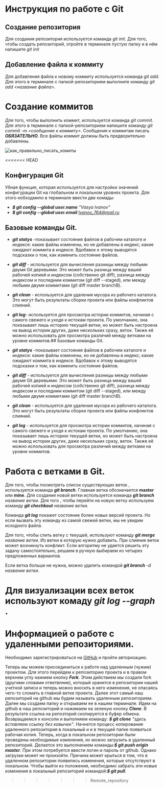 # Инструкция по работе с Git

## Создание репозитория
Для создания репозитория используется команда *git init*. Для того, чтобы создать репозиторий, отройте в терминале пустую папку и в нём напишите *git init*

## Добавление файла к коммиту
Для добавления файла к новому коммиту используется команда *git add*. Для этого в терминале с папкой-репозиторием выполните команду *git add <название файла>*.

# Создание коммитов
Для того, чтобы выполнить коммит, используется команда *git commit*. Для этого в терминале с папкой-репозиторием напишите команду *git commit -m <сообщение к коммиту>*. Сообщения к коммитам писать ***ОБЯЗАТЕЛЬНО***. Все файлы коммит должны быть предворительно добавлены.

![как_правильно_писать_комиты](коммиты.jPG)

<<<<<<< HEAD

## Конфигурация Git

Убная функция, которая используется для настройки значений конфигурации Git на глобальном и локальном уровнях проекта. Для этого нобходмипо в терминале ввести две комады:
*  *__$ git config --global user.name__ "Vasya Ivanov"*
*  *__$ git config --global user.email__ Ivanov_764@mail.ru*

## Базовые команды Git.

* *__git statys__* -показывает состояния файлов в рабочем каталоге и индексе: какие файлы изменены, но не добавлены в индекс; какие ожидают коммита в индексе. Вдобавок к этому выводятся подсказки о том, как изменить состояние файлов.

* *__git diff__* - используется для вычисления разницы между любыми двумя Git деревьями. Это может быть разница между вашей рабочей копией и индексом (собственно git diff), разница между индексом и последним коммитом (git diff --staged), или между любыми двумя коммитами (git diff master branchB).

* *__git clean__* - используется для удаления мусора из рабочего каталога. Это могут быть результаты сборки проекта или файлы конфликтов слияний.

* *__git log__*- используется для просмотра истории коммитов, начиная с самого свежего и уходя к истокам проекта. По умолчанию, она показывает лишь историю текущей ветки, но может быть настроена на вывод истории других, даже нескольких сразу, веток. Также её можно использовать для просмотра различий между ветками на уровне коммитов.## Базовые команды Git.

* *__git statys__* -показывает состояния файлов в рабочем каталоге и индексе: какие файлы изменены, но не добавлены в индекс; какие ожидают коммита в индексе. Вдобавок к этому выводятся подсказки о том, как изменить состояние файлов.

* *__git diff__* - используется для вычисления разницы между любыми двумя Git деревьями. Это может быть разница между вашей рабочей копией и индексом (собственно git diff), разница между индексом и последним коммитом (git diff --staged), или между любыми двумя коммитами (git diff master branchB).

* *__git clean__* - используется для удаления мусора из рабочего каталога. Это могут быть результаты сборки проекта или файлы конфликтов слияний.

* *__git log__* - используется для просмотра истории коммитов, начиная с самого свежего и уходя к истокам проекта. По умолчанию, она показывает лишь историю текущей ветки, но может быть настроена на вывод истории других, даже нескольких сразу, веток. Также её можно использовать для просмотра различий между ветками на уровне коммитов.

# Работа с ветками в Git.

Для того, чтобы посмотреть список существующих веток , используется команда *__git branch__*. Главная ветка обозначается __master__ или __mine__.
Для создания новой ветки используется команда  *__git branch__ название ветки*. Для того , чтобы перейти на новую ветку используем команду *__git chechkout__ название ветки*.

Команда *__git log__* покажет состояние более новых версий проекта. Но если вызвать эту команду из самой свежей ветки, мы не увидим исходного файла.

Для того, чтобы слить ветку с текущей, используют команду *__git merge__ название ветки*. Из ветки в которую нужно добавить. При слияние веток может возникнуть конфликт. Если алгоритму не удается решить эту задачу самостоятельно, решаем в ручную выбираем из четырех предложенных вариантов.

Если ветка больше не нужна, можно удалить командой *__git branch__ -d название ветки*. 

Для визуализации всех веток используют комаду *__git log --graph__* .
=======
# Информацией о работе с удаленными репозиториями.

Необходимо зарегистрироваться на [GitHub](https://github.com/) и пройти авторизацию. 

Теперь мы можем присоединиться к работе над удаленным (чужим) проектом. Для этого перейдем к репозиторию проекта и в правом верхнем углу нажмем кнопку *__Fork__*. Этим действием мы создали fork (другими словами ответвлние), который хранится в репозитории нашей учетной записи и теперь можно вносить в него изменения, не опасаясь чего-то сломать в главной ветке проекта. Далее этот самый наш репозиторий на github мы будем называть удаленным репозиторием.
Далее мы создаем папку и открываем ее в нашем терминале. Идем на github в наш репозиторий и нажимаем на зеленую кнопку *__Clone__*. В результате ссылка на репозторий скопируется в буфер обмена. Возвращаемся к консоли и выполняем команду: *__$ git clone__ "здесь вставляем ссылку без кавычек"*. Начнется процесс копирования удаленного репозитория в локальный и и в текущей папке появиться рабочая копия.
Теперь, когда в локальном репозитории были проведены необходимые изменения, их можно загрузить в удаленный репозиторий.
Делается это выполнением команды:*__$ git push origin master__*. При этом потребуется ввести логин и пароль от github. Однако загрузки может не произойти. Причина может крыться в том, что в удаленном репозитории появились изменения, которые отсутствуют в локальном. Чтобы выйти из положения, необходимо забрать эти новые
изменения в локальный репозиторий командой:*__$ git pull__*.
>>>>>>> Remote_repository
